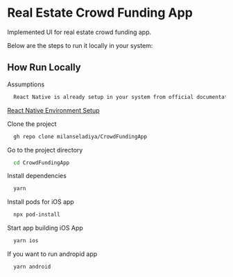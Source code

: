 
# Real Estate Crowd Funding App

Implemented UI for real estate crowd funding app.

Below are the steps to run it locally in your system:
## How Run Locally

Assumptions

```bash
  React Native is already setup in your system from official documentation.
```

[React Native Environment Setup](https://reactnative.dev/docs/environment-setup)

Clone the project

```bash
  gh repo clone milanseladiya/CrowdFundingApp
```

Go to the project directory

```bash
  cd CrowdFundingApp
```

Install dependencies

```bash
  yarn
```

Install pods for iOS app

```bash
  npx pod-install
```

Start app building iOS App

```bash
  yarn ios
```

If you want to run andropid app

```bash
  yarn android
```

